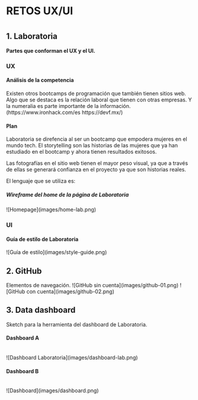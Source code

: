 <h1>RETOS UX/UI <h1>

<h2>1. Laboratoria</h2>
<strong>Partes que conforman el UX y el UI.</strong>
<h3>UX</h3>
<h4>Análisis de la competencia</h4>
Existen otros bootcamps de programación que también tienen sitios web. Algo que se destaca es la relación laboral que tienen con otras empresas. Y la numeralia es parte importante de la información.
(https://www.ironhack.com/es
https://devf.mx/)

<h4>Plan</h4>
Laboratoria se direfencia al ser un bootcamp que empodera mujeres en el mundo tech. El storytelling son las historias de las mujeres que ya han estudiado en el bootcamp y ahora tienen resultados exitosos.

Las fotografías en el sitio web tienen el mayor peso visual, ya que a través de ellas se generará confianza en el proyecto ya que son historias reales.

El lenguaje que se utiliza es: 

<h5>Wireframe del home de la página de Laboratoria</h5>
![Homepage](images/home-lab.png)

<br>
<h3>UI</h3>
<h4>Guía de estilo de Laboratoria</h4>
![Guía de estilo](images/style-guide.png)

<h2>2. GitHub</h2>
Elementos de navegación.
![GitHub sin cuenta](images/github-01.png)
![GitHub con cuenta](images/github-02.png)

<h2>3. Data dashboard</h2>
Sketch para la herramienta del dashboard de Laboratoria.
<h4>Dashboard A</h4>
<br>
![Dashboard Laboratoria](images/dashboard-lab.png)
<h4>Dashboard B</h4>
<br>
![Dashboard](images/dashboard.png)
